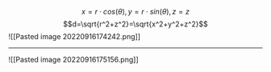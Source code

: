 


$$x=r\cdot cos(\theta), y=r\cdot sin(\theta), z=z$$
$$d=\sqrt{r^2+z^2}=\sqrt{x^2+y^2+z^2}$$
![[Pasted image 20220916174242.png]]

***
![[Pasted image 20220916175156.png]]

